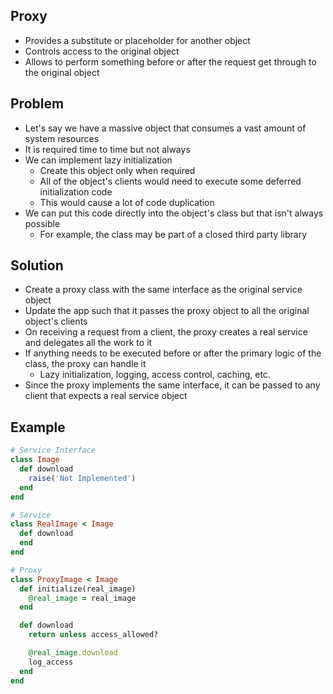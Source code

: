 ## Proxy
- Provides a substitute or placeholder for another object
- Controls access to the original object
- Allows to perform something before or after the request get through to the original object

## Problem
- Let's say we have a massive object that consumes a vast amount of system resources
- It is required time to time but not always
- We can implement lazy initialization
  - Create this object only when required
  - All of the object's clients would need to execute some deferred initialization code
  - This would cause a lot of code duplication
- We can put this code directly into the object's class but that isn't always possible
  - For example, the class may be part of a closed third party library

## Solution
- Create a proxy class with the same interface as the original service object
- Update the app such that it passes the proxy object to all the original object's clients
- On receiving a request from a client, the proxy creates a real service and delegates all the work to it
- If anything needs to be executed before or after the primary logic of the class, the proxy can handle it
  - Lazy initialization, logging, access control, caching, etc.
- Since the proxy implements the same interface, it can be passed to any client that expects a real service object

## Example
```rb
# Service Interface
class Image
  def download
    raise('Not Implemented')
  end
end

# Service
class RealImage < Image
  def download
  end
end

# Proxy
class ProxyImage < Image
  def initialize(real_image)
    @real_image = real_image
  end

  def download
    return unless access_allowed?

    @real_image.download
    log_access
  end
end
```
